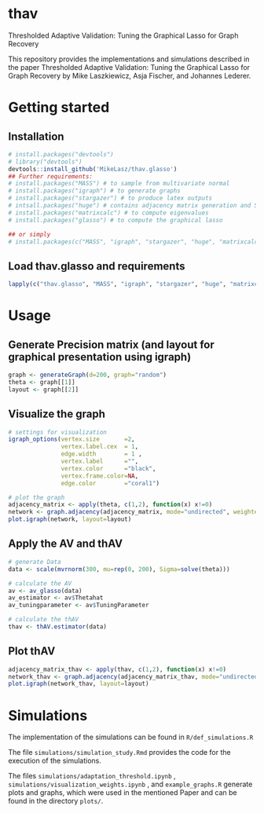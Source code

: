 # thav
Thresholded Adaptive Validation: Tuning the Graphical Lasso for Graph Recovery

This repository provides the implementations and simulations described in the paper Thresholded Adaptive Validation: Tuning the Graphical Lasso for Graph Recovery by Mike Laszkiewicz, Asja Fischer, and Johannes Lederer.

# Getting started

## Installation 
```R
# install.packages("devtools")
# library("devtools")
devtools::install_github('MikeLasz/thav.glasso')
## Further requirements:
# install.packages("MASS") # to sample from multivariate normal
# install.packages("igraph") # to generate graphs
# install.packages("stargazer") # to produce latex outputs
# intsall.packages("huge") # contains adjacency matrix generation and StARS + RIC estimation
# install.packages("matrixcalc") # to compute eigenvalues
# install.packages("glasso") # to compute the graphical lasso

## or simply
# install.packages(c("MASS", "igraph", "stargazer", "huge", "matrixcalc", "glasso"))
```
## Load thav.glasso and requirements
```R
lapply(c("thav.glasso", "MASS", "igraph", "stargazer", "huge", "matrixcalc", "glasso"), library, character.only=TRUE)
```

# Usage
## Generate Precision matrix (and layout for graphical presentation using igraph)
```R
graph <- generateGraph(d=200, graph="random")
theta <- graph[[1]]
layout <- graph[[2]]
```

## Visualize the graph
```R
# settings for visualization
igraph_options(vertex.size       =2,
               vertex.label.cex  = 1,
               edge.width        = 1 ,
               vertex.label      ="",
               vertex.color      ="black",
               vertex.frame.color=NA,
               edge.color        ="coral1")

# plot the graph
adjacency_matrix <- apply(theta, c(1,2), function(x) x!=0)
network <- graph.adjacency(adjacency_matrix, mode="undirected", weighted=TRUE, diag=FALSE)
plot.igraph(network, layout=layout)
```

## Apply the AV and thAV
```R
# generate Data
data <- scale(mvrnorm(300, mu=rep(0, 200), Sigma=solve(theta)))

# calculate the AV
av <- av_glasso(data)
av_estimator <- av$Thetahat
av_tuningparameter <- av$TuningParameter

# calculate the thAV
thav <- thAV.estimator(data)
```

## Plot thAV
```R
adjacency_matrix_thav <- apply(thav, c(1,2), function(x) x!=0)
network_thav <- graph.adjacency(adjacency_matrix_thav, mode="undirected", weighted=TRUE, diag=FALSE)
plot.igraph(network_thav, layout=layout)
```

# Simulations
The implementation of the simulations can be found in `R/def_simulations.R`

The file `simulations/simulation_study.Rmd` provides the code for the execution of the simulations. 

The files `simulations/adaptation_threshold.ipynb` , `simulations/visualization_weights.ipynb` , and `example_graphs.R` generate plots and graphs, which were used in the mentioned Paper and can be found in the directory `plots/`.
